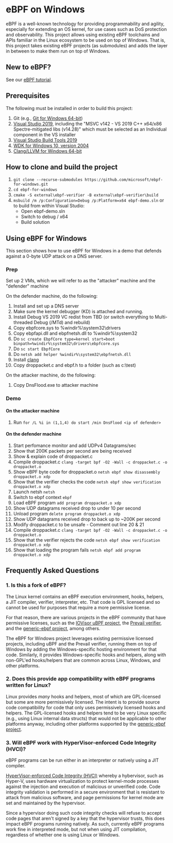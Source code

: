 # eBPF on Windows

eBPF is a well-known technology for providing programmability and agility, especially for extending an
OS kernel, for use cases such as DoS protection and observability. This project allows using existing eBPF
toolchains and APIs familiar in the Linux ecosystem to be used on top of Windows.  That is, this project
takes existing eBPF projects (as submodules) and adds the layer in between to make them run on top of Windows.

## New to eBPF?

See our [eBPF tutorial](docs/tutorial.md).

## Prerequisites

The following must be installed in order to build this project:

1. Git (e.g., [Git for Windows 64-bit](https://git-scm.com/download/win))
2. [Visual Studio 2019](https://visualstudio.microsoft.com/vs/), including
   the "MSVC v142 - VS 2019 C++ x64/x86 Spectre-mitigated libs (v14.28)"
   which must be selected as an Individual component in the VS installer
3. [Visual Studio Build Tools 2019](https://aka.ms/vs/16/release/vs_buildtools.exe)
4. [WDK for Windows 10, version 2004](https://go.microsoft.com/fwlink/?linkid=2128854)
5. [Clang/LLVM for Windows 64-bit](https://github.com/llvm/llvm-project/releases/download/llvmorg-8.0.1/LLVM-8.0.1-win64.exe)

## How to clone and build the project

1. ```git clone --recurse-submodules https://github.com/microsoft/ebpf-for-windows.git```
2. ```cd ebpf-for-windows```
3. ```cmake -S external\ebpf-verifier -B external\ebpf-verifier\build```
4. ```msbuild /m /p:Configuration=Debug /p:Platform=x64 ebpf-demo.sln```
   or to build from within Visual Studio:
   - Open ebpf-demo.sln
   - Switch to debug / x64
   - Build solution

## Using eBPF for Windows

This section shows how to use eBPF for Windows in a demo that defends against a 0-byte UDP attack on a DNS server.

### Prep 
Set up 2 VMs, which we will refer to as the "attacker" machine and the "defender" machine

On the defender machine, do the following:
1. Install and set up a DNS server
2. Make sure the kernel debugger (KD) is attached and running.
3. Install Debug VS 2019 VC redist from TBD (or switch everything to Multi-threaded Debug (/MTd) and rebuild)
4. Copy ebpfcore.sys to %windir%\system32\drivers
5. Copy ebpfapi.dll and ebpfnetsh.dll to %windir%\system32
6. Do `sc create EbpfCore type=kernel start=boot binpath=%windir%\system32\drivers\ebpfcore.sys`
7. Do `sc start EbpfCore`
8. Do `netsh add helper %windir%\system32\ebpfnetsh.dll`
9. Install [clang](https://github.com/llvm/llvm-project/releases/download/llvmorg-11.0.0/LLVM-11.0.0-win64.exe)
10. Copy droppacket.c and ebpf.h to a folder (such as c:\test)

On the attacker machine, do the following:
1. Copy DnsFlood.exe to attacker machine

### Demo
#### On the attacker machine
1. Run ```for /L %i in (1,1,4) do start /min DnsFlood <ip of defender>```

#### On the defender machine
1. Start perfomance monitor and add UDPv4 Datagrams/sec
2. Show that 200K packets per second are being received
3. Show & explain code of droppacket.c 
4. Compile droppacket.c ```clang -target bpf -O2 -Wall -c droppacket.c -o droppacket.o```
5. Show eBPF byte code for droppacket.o ```netsh ebpf show disassembly droppacket.o xdp```
6. Show that the verifier checks the code ```netsh ebpf show verification droppacket.o xdp```
7. Launch netsh ```netsh```
8. Switch to ebpf context ```ebpf```
9. Load eBPF program ```add program droppacket.o xdp```
10. Show UDP datagrams received drop to under 10 per second
11. Unload program ```delete program droppacket.o xdp```
12. Show UDP datagrams received drop to back up to ~200K per second
13. Modify droppacket.c to be unsafe - Comment out line 20 & 21
14. Compile droppacket.c ```clang -target bpf -O2 -Wall -c droppacket.c -o droppacket.o```
15. Show that the verifier rejects the code ```netsh ebpf show verification droppacket.o xdp```
16. Show that loading the program fails ```netsh ebpf add program droppacket.o xdp```

## Frequently Asked Questions

### 1. Is this a fork of eBPF?

The Linux kernel contains an eBPF execution environment, hooks, helpers, a JIT compiler, verifier, interpreter, etc.
That code is GPL licensed and so cannot be used for purposes that require a more permissive license.

For that reason, there are various projects in the eBPF community that have permissive licenses, such as
the [IOVisor uBPF project](https://github.com/iovisor/ubpf),
the [Prevail verifier](https://github.com/vbpf/ebpf-verifier),
and the [generic-ebpf project](https://github.com/generic-ebpf/generic-ebpf), among others.

The eBPF for Windows project leverages existing permissive licensed projects, including uBPF and the Prevail
verifier, running them on top of Windows by adding the Windows-specific hosting environment for that code.
Similarly, it provides Windows-specific hooks and helpers, along with non-GPL'ed hooks/helpers that are
common across Linux, Windows, and other platforms.

### 2. Does this provide app compatibility with eBPF programs written for Linux?

Linux provides *many* hooks and helpers, most of which are GPL-licensed but some are more permissively
licensed.  The intent is to provide source code compatibility for code that only uses permissively
licensed hooks and helpers.  The GPL-licensed hooks and helpers tend to be very Linux specific (e.g., using
Linux internal data structs) that would not be applicable to other platforms anyway, including other
platforms supported by the [generic-ebpf project](https://github.com/generic-ebpf/generic-ebpf).

### 3. Will eBPF work with HyperVisor-enforced Code Integrity (HVCI)?

eBPF programs can be run either in an interpreter or natively using a JIT compiler.

[HyperVisor-enforced Code Integrity (HVCI)](https://techcommunity.microsoft.com/t5/windows-insider-program/virtualization-based-security-vbs-and-hypervisor-enforced-code/m-p/240571)
whereby a hybervisor, such as Hyper-V, uses hardware virtualization to protect kernel-mode processes against
the injection and execution of malicious or unverified code. Code integrity validation is performed in a secure
environment that is resistant to attack from malicious software, and page permissions for kernel mode are set and
maintained by the hypervisor.

Since a hypervisor doing such code integrity checks will refuse to accept code pages that aren't signed by
a key that the hypervisor trusts, this does impact eBPF programs running natively.  As such, currently
eBPF programs work fine in interpreted mode, but not when using JIT compilation, regardless of whether
one is using Linux or Windows.
